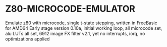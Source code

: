 # Z80-MICROCODE-EMULATOR
Emulate z80 with microcode, 
  single t-state stepping, 
  written in FreeBasic for AMD64
Early stage version 0.10a, initial working loop, 
  all microcode set, alu LUTs all set, 
  6912 image FX filter v2.1,
  yet no interrupts, iorq, 
  no optimizations applied
